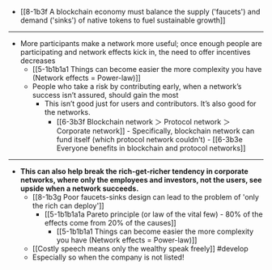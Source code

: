 - [[8-1b3f A blockchain economy must balance the supply ('faucets') and demand ('sinks') of native tokens to fuel sustainable growth]]
---
- More participants make a network more useful; once enough people are participating and network effects kick in, the need to offer incentives decreases 
  - [[5-1b1b1a1 Things can become easier the more complexity you have (Network effects = Power-law)]]
  - People who take a risk by contributing early, when a network’s success isn’t assured, should gain the most
    - This isn’t good just for users and contributors. It’s also good for the networks.
      - [[6-3b3f Blockchain network ＞ Protocol network ＞ Corporate network]]
				- Specifically, blockchain network can fund itself (which protocol network couldn't)
					- [[6-3b3e Everyone benefits in blockchain and protocol networks]]
---
- **This can also help break the rich-get-richer tendency in corporate networks, where only the employees and investors, not the users, see upside when a network succeeds.** 
  - [[8-1b3g Poor faucets-sinks design can lead to the problem of 'only the rich can deploy']]
    - [[5-1b1b1a1a Pareto principle (or law of the vital few) - 80% of the effects come from 20% of the causes]]
      - [[5-1b1b1a1 Things can become easier the more complexity you have (Network effects = Power-law)]]
  - [[Costly speech means only the wealthy speak freely]] #develop 
  - Especially so when the company is not listed!